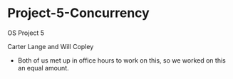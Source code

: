 # Project-5-Concurrency
OS Project 5

Carter Lange and Will Copley
- Both of us met up in office hours to work on this, so we worked on this an equal amount. 
